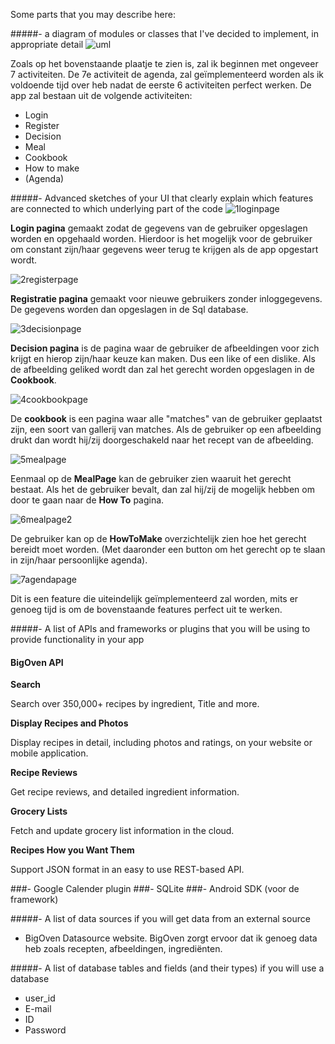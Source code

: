 Some parts that you may describe here:

#####- a diagram of modules or classes that I've decided to implement, in appropriate detail
![uml](https://cloud.githubusercontent.com/assets/18394877/15707599/d3c596c6-27f9-11e6-9632-bc17f25e82b1.PNG)

Zoals op het bovenstaande plaatje te zien is, zal ik beginnen met ongeveer 7 activiteiten. De 7e activiteit de agenda, zal geïmplementeerd worden als ik voldoende tijd over heb nadat de eerste 6 activiteiten perfect werken.
De app zal bestaan uit de volgende activiteiten:
- Login
- Register
- Decision
- Meal
- Cookbook
- How to make
- (Agenda)
 
#####- Advanced sketches of your UI that clearly explain which features are connected to which underlying part of the code
![1loginpage](https://cloud.githubusercontent.com/assets/18394877/15707048/e58f4cc4-27f6-11e6-86fd-cf194674f690.png)

**Login pagina** gemaakt zodat de gegevens van de gebruiker opgeslagen worden en opgehaald worden. Hierdoor is het mogelijk voor de gebruiker om constant zijn/haar gegevens weer terug te krijgen als de app opgestart wordt.

![2registerpage](https://cloud.githubusercontent.com/assets/18394877/15707049/e58f64a2-27f6-11e6-87f3-7f75c8857702.png)

**Registratie pagina** gemaakt voor nieuwe gebruikers zonder inloggegevens. De gegevens worden dan opgeslagen in de Sql database.

![3decisionpage](https://cloud.githubusercontent.com/assets/18394877/15707051/e5928e8e-27f6-11e6-9457-845e3a750d44.png)

**Decision pagina** is de pagina waar de gebruiker de afbeeldingen voor zich krijgt en hierop zijn/haar keuze kan maken. Dus een like of een dislike. Als de afbeelding geliked wordt dan zal het gerecht worden opgeslagen in de **Cookbook**.

![4cookbookpage](https://cloud.githubusercontent.com/assets/18394877/15707052/e5a6343e-27f6-11e6-909a-5c294f8c29a5.png)

De **cookbook** is een pagina waar alle "matches" van de gebruiker geplaatst zijn, een soort van gallerij van matches. Als de gebruiker op een afbeelding drukt dan wordt hij/zij doorgeschakeld naar het recept van de afbeelding.

![5mealpage](https://cloud.githubusercontent.com/assets/18394877/15707046/e58e423e-27f6-11e6-846f-04025cf1ced7.png)

Eenmaal op de **MealPage** kan de gebruiker zien waaruit het gerecht bestaat. Als het de gebruiker bevalt, dan zal hij/zij de mogelijk hebben om door te gaan naar de **How To** pagina.

![6mealpage2](https://cloud.githubusercontent.com/assets/18394877/15707050/e58f67a4-27f6-11e6-8815-06029c04553e.png)

De gebruiker kan op de **HowToMake** overzichtelijk zien hoe het gerecht bereidt moet worden. (Met daaronder een button om het gerecht op te slaan in zijn/haar persoonlijke agenda). 

![7agendapage](https://cloud.githubusercontent.com/assets/18394877/15707047/e58e783a-27f6-11e6-9c56-a1cda8d11fd9.png)

Dit is een feature die uiteindelijk geïmplementeerd zal worden, mits er genoeg tijd is om de bovenstaande features perfect uit te werken.

#####- A list of APIs and frameworks or plugins that you will be using to provide functionality in your app
#### BigOven API

**Search**

Search over 350,000+ recipes by ingredient, Title and more.

**Display Recipes and Photos**

Display recipes in detail, including photos and ratings, on your website or mobile application.

**Recipe Reviews**

Get recipe reviews, and detailed ingredient information.

**Grocery Lists**

Fetch and update grocery list information in the cloud.

**Recipes How you Want Them**

Support JSON format in an easy to use REST-based API.

###- Google Calender plugin
###- SQLite 
###- Android SDK (voor de framework)

#####- A list of data sources if you will get data from an external source
- BigOven Datasource website. BigOven zorgt ervoor dat ik genoeg data heb zoals recepten, afbeeldingen, ingrediënten. 

#####- A list of database tables and fields (and their types) if you will use a database
- user_id
- E-mail
- ID
- Password
